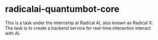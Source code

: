 # radicalai-quantumbot-core
This is a task under the internship at Radical AI, also known as Radical X. The task is to create a backend service for real-time interaction interact with AI.
